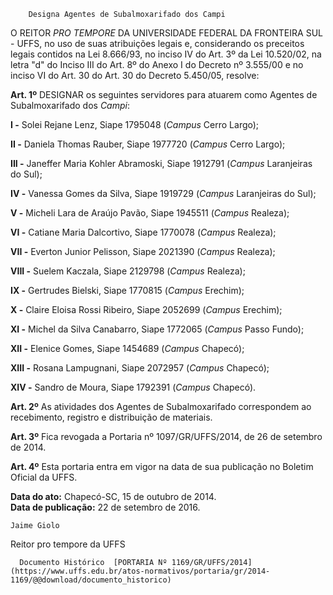         Designa Agentes de Subalmoxarifado dos Campi  

O REITOR *PRO TEMPORE* DA UNIVERSIDADE FEDERAL DA FRONTEIRA SUL - UFFS, no uso de suas atribuições legais e, considerando os preceitos legais contidos na Lei 8.666/93, no inciso IV do Art. 3º da Lei 10.520/02, na letra "d" do Inciso III do Art. 8º do Anexo I do Decreto nº 3.555/00 e no inciso VI do Art. 30 do Art. 30 do Decreto 5.450/05, resolve:

 **Art. 1º** DESIGNAR os seguintes servidores para atuarem como Agentes de Subalmoxarifado dos *Campi*:

 **I -** Solei Rejane Lenz, Siape 1795048 (*Campus* Cerro Largo);

 **II -** Daniela Thomas Rauber, Siape 1977720 (*Campus* Cerro Largo);

 **III -** Janeffer Maria Kohler Abramoski, Siape 1912791 (*Campus* Laranjeiras do Sul);

 **IV -** Vanessa Gomes da Silva, Siape 1919729 (*Campus* Laranjeiras do Sul);

 **V -** Micheli Lara de Araújo Pavão, Siape 1945511 (*Campus* Realeza);

 **VI -** Catiane Maria Dalcortivo, Siape 1770078 (*Campus* Realeza);

 **VII -** Everton Junior Pelisson, Siape 2021390 (*Campus* Realeza);

 **VIII -** Suelem Kaczala, Siape 2129798 (*Campus* Realeza);

 **IX -** Gertrudes Bielski, Siape 1770815 (*Campus* Erechim);

 **X -** Claire Eloisa Rossi Ribeiro, Siape 2052699 (*Campus* Erechim);

 **XI -** Michel da Silva Canabarro, Siape 1772065 (*Campus* Passo Fundo);

 **XII -** Elenice Gomes, Siape 1454689 (*Campus* Chapecó);

 **XIII -** Rosana Lampugnani, Siape 2072957 (*Campus* Chapecó);

 **XIV -** Sandro de Moura, Siape 1792391 (*Campus* Chapecó).

 **Art. 2º** As atividades dos Agentes de Subalmoxarifado correspondem ao recebimento, registro e distribuição de materiais.

 **Art. 3º** Fica revogada a Portaria nº 1097/GR/UFFS/2014, de 26 de setembro de 2014.

 **Art. 4º** Esta portaria entra em vigor na data de sua publicação no Boletim Oficial da UFFS.

  

   **Data do ato:** Chapecó-SC, 15 de outubro de 2014.   
 **Data de publicação:**  22 de setembro de 2016. 

    Jaime Giolo   
 Reitor pro tempore da UFFS 

      Documento Histórico  [PORTARIA Nº 1169/GR/UFFS/2014](https://www.uffs.edu.br/atos-normativos/portaria/gr/2014-1169/@@download/documento_historico)     
      